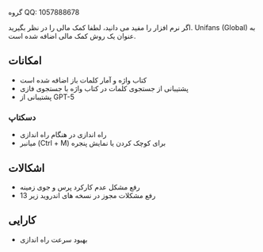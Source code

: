 گروه QQ: 1057888678

اگر نرم افزار را مفید می دانید، لطفا کمک مالی را در نظر بگیرید. Unifans (Global) به عنوان یک روش کمک مالی اضافه شده است.

## امکانات

*   کتاب واژه و آمار کلمات باز اضافه شده است
*   پشتیبانی از جستجوی کلمات در کتاب واژه با جستجوی فازی
*   پشتیبانی از GPT-5

### دسکتاپ

*   راه اندازی در هنگام راه اندازی
*   میانبر (Ctrl + M) برای کوچک کردن یا نمایش پنجره

## اشکالات

*   رفع مشکل عدم کارکرد پرس و جوی زمینه
*   رفع مشکلات مجوز در نسخه های اندروید زیر 13

## کارایی

*   بهبود سرعت راه اندازی